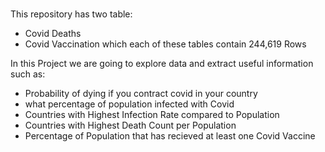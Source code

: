 <h3 align="Covid 19 - Data Exploration"</h3>
  
#
#

This repository has two table:

- Covid Deaths
- Covid Vaccination which each of these tables contain 244,619 Rows

  
In this Project we are going to explore data and extract useful information such as:

- Probability of dying if you contract covid in your country
- what percentage of population infected with Covid
- Countries with Highest Infection Rate compared to Population
- Countries with Highest Death Count per Population
- Percentage of Population that has recieved at least one Covid Vaccine
